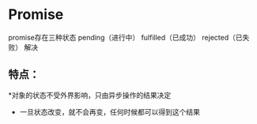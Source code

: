 # Promise
promise存在三种状态 pending（进行中） fulfilled（已成功） rejected（已失败）
解决

## 特点：
*对象的状态不受外界影响，只由异步操作的结果决定
* 一旦状态改变，就不会再变，任何时候都可以得到这个结果

